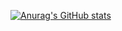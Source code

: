 [![Anurag's GitHub stats](https://github-readme-stats.vercel.app/api?username=sideload1754)](https://github.com/anuraghazra/github-readme-stats)
